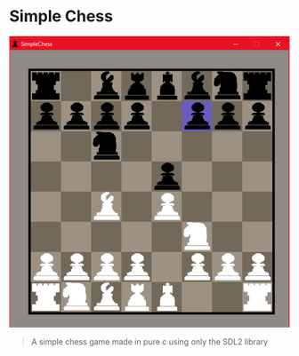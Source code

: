 #  Simple Chess

![alt text](https://github.com/Luiznunvoa/SimpleChess_SDL/blob/master/assets/preview.png)
>A simple chess game made in pure c using only the SDL2 library
